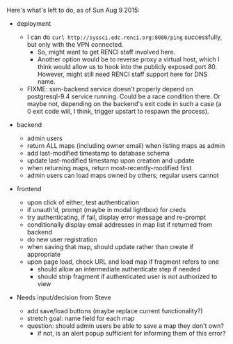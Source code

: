 Here's what's left to do, as of Sun Aug 9 2015:

- deployment
  - I can do `curl http://syssci.edc.renci.org:8080/ping` successfully, but
    only with the VPN connected.
    - So, might want to get RENCI staff involved here.
    - Another option would be to reverse proxy a virtual host, which I think
      would allow us to hook into the publicly exposed port 80. However, might
      still need RENCI staff support here for DNS name.
  - FIXME: ssm-backend service doesn't properly depend on postgresql-9.4
    service running. Could be a race condition there. Or maybe not, depending
    on the backend's exit code in such a case (a 0 exit code will, I think,
    trigger upstart to respawn the process).

- backend
  - admin users
  - return ALL maps (including owner email) when listing maps as admin
  - add last-modified timestamp to database schema
  - update last-modified timestamp upon creation and update
  - when returning maps, return most-recently-modified first
  - admin users can load maps owned by others; regular users cannot

- frontend
  - upon click of either, test authentication
  - if unauth'd, prompt (maybe in modal lightbox) for creds
  - try authenticating, if fail, display error message and re-prompt
  - conditionally display email addresses in map list if returned from backend
  - do new user registration
  - when saving that map, should update rather than create if appropriate
  - upon page load, check URL and load map if fragment refers to one
    - should allow an intermediate authenticate step if needed
    - should strip fragment if authenticated user is not authorized to view

- Needs input/decision from Steve
  - add save/load buttons (maybe replace current functionality?)
  - stretch goal: name field for each map
  - question: should admin users be able to save a map they don't own?
    - if not, is an alert popup sufficient for informing them of this error?

